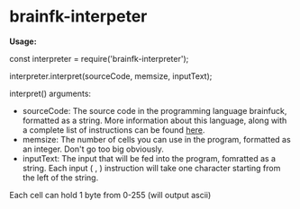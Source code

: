 # brainfk-interpeter

**Usage:**



const interpreter = require('brainfk-interpreter');

interpreter.interpret(sourceCode, memsize, inputText);



interpret() arguments:

- sourceCode: The source code in the programming language brainfuck, formatted as a string. More information about this language, along with a complete list of instructions can be found [here](https://en.wikipedia.org/wiki/Brainfuck).
- memsize: The number of cells you can use in the program, formatted as an integer. Don't go too big obviously.
- inputText: The  input that will be fed into the program, fomratted as a string. Each input ( , ) instruction will take one character starting from the left of the string.



Each cell can hold 1 byte from 0-255 (will output ascii)